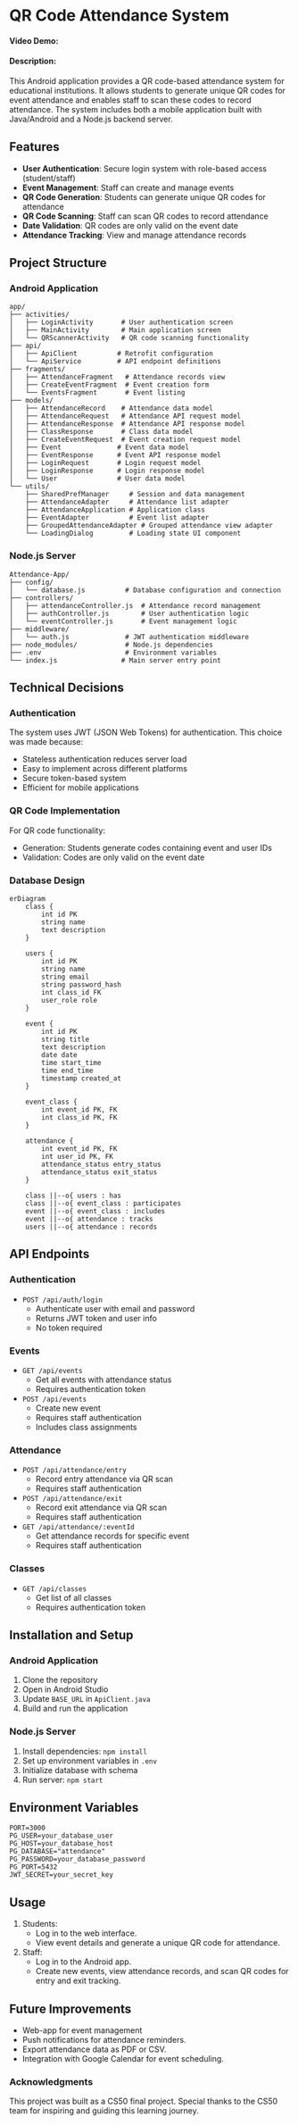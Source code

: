 # QR Code Attendance System

#### Video Demo:

<URL>

#### Description:

This Android application provides a QR code-based attendance system for educational institutions. It allows students to generate unique QR codes for event attendance and enables staff to scan these codes to record attendance. The system includes both a mobile application built with Java/Android and a Node.js backend server.

## Features

-   **User Authentication**: Secure login system with role-based access (student/staff)
-   **Event Management**: Staff can create and manage events
-   **QR Code Generation**: Students can generate unique QR codes for attendance
-   **QR Code Scanning**: Staff can scan QR codes to record attendance
-   **Date Validation**: QR codes are only valid on the event date
-   **Attendance Tracking**: View and manage attendance records

## Project Structure

### Android Application

```
app/
├── activities/
│   ├── LoginActivity       # User authentication screen
│   ├── MainActivity        # Main application screen
│   └── QRScannerActivity   # QR code scanning functionality
├── api/
│   ├── ApiClient          # Retrofit configuration
│   └── ApiService         # API endpoint definitions
├── fragments/
│   ├── AttendanceFragment   # Attendance records view
│   ├── CreateEventFragment  # Event creation form
│   └── EventsFragment       # Event listing
├── models/
│   ├── AttendanceRecord    # Attendance data model
│   ├── AttendanceRequest   # Attendance API request model
│   ├── AttendanceResponse  # Attendance API response model
│   ├── ClassResponse       # Class data model
│   ├── CreateEventRequest  # Event creation request model
│   ├── Event              # Event data model
│   ├── EventResponse      # Event API response model
│   ├── LoginRequest       # Login request model
│   ├── LoginResponse      # Login response model
│   └── User               # User data model
└── utils/
    ├── SharedPrefManager     # Session and data management
    ├── AttendanceAdapter     # Attendance list adapter
    ├── AttendanceApplication # Application class
    ├── EventAdapter          # Event list adapter
    ├── GroupedAttendanceAdapter # Grouped attendance view adapter
    └── LoadingDialog         # Loading state UI component
```

### Node.js Server

```
Attendance-App/
├── config/
│   └── database.js          # Database configuration and connection
├── controllers/
│   ├── attendanceController.js  # Attendance record management
│   ├── authController.js        # User authentication logic
│   └── eventController.js       # Event management logic
├── middleware/
│   └── auth.js              # JWT authentication middleware
├── node_modules/            # Node.js dependencies
├── .env                     # Environment variables
└── index.js                # Main server entry point
```

## Technical Decisions

### Authentication

The system uses JWT (JSON Web Tokens) for authentication. This choice was made because:

-   Stateless authentication reduces server load
-   Easy to implement across different platforms
-   Secure token-based system
-   Efficient for mobile applications

### QR Code Implementation

For QR code functionality:

-   Generation: Students generate codes containing event and user IDs
-   Validation: Codes are only valid on the event date

### Database Design

```mermaid
erDiagram
    class {
        int id PK
        string name
        text description
    }

    users {
        int id PK
        string name
        string email
        string password_hash
        int class_id FK
        user_role role
    }

    event {
        int id PK
        string title
        text description
        date date
        time start_time
        time end_time
        timestamp created_at
    }

    event_class {
        int event_id PK, FK
        int class_id PK, FK
    }

    attendance {
        int event_id PK, FK
        int user_id PK, FK
        attendance_status entry_status
        attendance_status exit_status
    }

    class ||--o{ users : has
    class ||--o{ event_class : participates
    event ||--o{ event_class : includes
    event ||--o{ attendance : tracks
    users ||--o{ attendance : records
```

## API Endpoints

### Authentication

-   `POST /api/auth/login`
    -   Authenticate user with email and password
    -   Returns JWT token and user info
    -   No token required

### Events

-   `GET /api/events`
    -   Get all events with attendance status
    -   Requires authentication token
-   `POST /api/events`
    -   Create new event
    -   Requires staff authentication
    -   Includes class assignments

### Attendance

-   `POST /api/attendance/entry`
    -   Record entry attendance via QR scan
    -   Requires staff authentication
-   `POST /api/attendance/exit`
    -   Record exit attendance via QR scan
    -   Requires staff authentication
-   `GET /api/attendance/:eventId`
    -   Get attendance records for specific event
    -   Requires staff authentication

### Classes

-   `GET /api/classes`
    -   Get list of all classes
    -   Requires authentication token

## Installation and Setup

### Android Application

1. Clone the repository
2. Open in Android Studio
3. Update `BASE_URL` in `ApiClient.java`
4. Build and run the application

### Node.js Server

1. Install dependencies: `npm install`
2. Set up environment variables in `.env`
3. Initialize database with schema
4. Run server: `npm start`

## Environment Variables

```
PORT=3000
PG_USER=your_database_user
PG_HOST=your_database_host
PG_DATABASE="attendance"
PG_PASSWORD=your_database_password
PG_PORT=5432
JWT_SECRET=your_secret_key
```

## Usage

1. Students:
    - Log in to the web interface.
    - View event details and generate a unique QR code for attendance.
2. Staff:
    - Log in to the Android app.
    - Create new events, view attendance records, and scan QR codes for entry and exit tracking.

## Future Improvements

-   Web-app for event management
-   Push notifications for attendance reminders.
-   Export attendance data as PDF or CSV.
-   Integration with Google Calendar for event scheduling.

### Acknowledgments

This project was built as a CS50 final project. Special thanks to the CS50 team for inspiring and guiding this learning journey.
